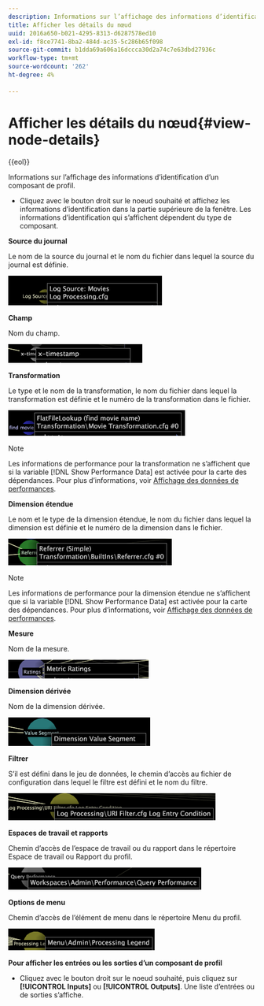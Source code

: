 ```yaml
---
description: Informations sur l’affichage des informations d’identification d’un composant de profil.
title: Afficher les détails du nœud
uuid: 2016a650-b021-4295-8313-d6287578ed10
exl-id: f8ce7741-8ba2-484d-ac35-5c286b65f098
source-git-commit: b1dda69a606a16dccca30d2a74c7e63dbd27936c
workflow-type: tm+mt
source-wordcount: '262'
ht-degree: 4%

---
```


# Afficher les détails du nœud{#view-node-details}

{{eol}}

Informations sur l’affichage des informations d’identification d’un composant de profil.

* Cliquez avec le bouton droit sur le noeud souhaité et affichez les informations d’identification dans la partie supérieure de la fenêtre. Les informations d’identification qui s’affichent dépendent du type de composant.

**Source du journal**

Le nom de la source du journal et le nom du fichier dans lequel la source du journal est définie.

![](assets/vis_DependencyMap_LogSourceID.png)

**Champ**

Nom du champ.

![](assets/vis_DependencyMap_FieldID.png)

**Transformation**

Le type et le nom de la transformation, le nom du fichier dans lequel la transformation est définie et le numéro de la transformation dans le fichier.

![](assets/vis_DependencyMap_TransformationID.png)

>[!NOTE]
>
>Les informations de performance pour la transformation ne s’affichent que si la variable [!DNL Show Performance Data] est activée pour la carte des dépendances. Pour plus d’informations, voir [Affichage des données de performances](../../../../../home/c-get-started/c-admin-intrf/c-dataset-mgrs/c-dep-maps/c-disp-perf-data.md#concept-974e2bac3e184f0dab530e63aa4f5ecb).

**Dimension étendue**

Le nom et le type de la dimension étendue, le nom du fichier dans lequel la dimension est définie et le numéro de la dimension dans le fichier.

![](assets/vis_DependencyMap_ExtendedDimensionID.png)

>[!NOTE]
>
>Les informations de performance pour la dimension étendue ne s’affichent que si la variable [!DNL Show Performance Data] est activée pour la carte des dépendances. Pour plus d’informations, voir [Affichage des données de performances](../../../../../home/c-get-started/c-admin-intrf/c-dataset-mgrs/c-dep-maps/c-disp-perf-data.md#concept-974e2bac3e184f0dab530e63aa4f5ecb).

**Mesure**

Nom de la mesure.

![](assets/vis_DependencyMap_MetricID.png)

**Dimension dérivée**

Nom de la dimension dérivée.

![](assets/vis_DependencyMap_DerivedDimensionID.png)

**Filtrer**

S’il est défini dans le jeu de données, le chemin d’accès au fichier de configuration dans lequel le filtre est défini et le nom du filtre.

![](assets/vis_DependencyMap_FilterID_Dataset.png)

**Espaces de travail et rapports**

Chemin d’accès de l’espace de travail ou du rapport dans le répertoire Espace de travail ou Rapport du profil.

![](assets/vis_DependencyMap_WorkspaceID.png)

**Options de menu**

Chemin d’accès de l’élément de menu dans le répertoire Menu du profil.

![](assets/vis_DependencyMap_MenuID.png)

**Pour afficher les entrées ou les sorties d’un composant de profil**

* Cliquez avec le bouton droit sur le noeud souhaité, puis cliquez sur **[!UICONTROL Inputs]** ou **[!UICONTROL Outputs]**. Une liste d’entrées ou de sorties s’affiche.
